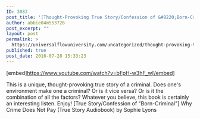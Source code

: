 ```yaml
---
ID: 3083
post_title: '[Thought-Provoking True Story/Confession of &#8220;Born-Criminal&#8221;] Why Crime Does Not Pay'
author: abbie04m553726
post_excerpt: ""
layout: post
permalink: >
  https://universalflowuniversity.com/uncategorized/thought-provoking-true-story-confession-of-born-criminal-why-crime-does-not-pay/
published: true
post_date: 2016-07-28 15:33:23
---
```

[embed]https://www.youtube.com/watch?v=bFpH-w3hF_w[/embed]<br>
<p>This is a unique, thought-provoking true story of a criminal. Does one's environment make one a criminal? Or is it vice versa? Or is it the combination of all the factors? Whatever you believe, this book is certainly an interesting listen. Enjoy! 
[True Story/Confession of "Born-Criminal"] Why Crime Does Not Pay (True Story Audiobook) by Sophie Lyons</p>